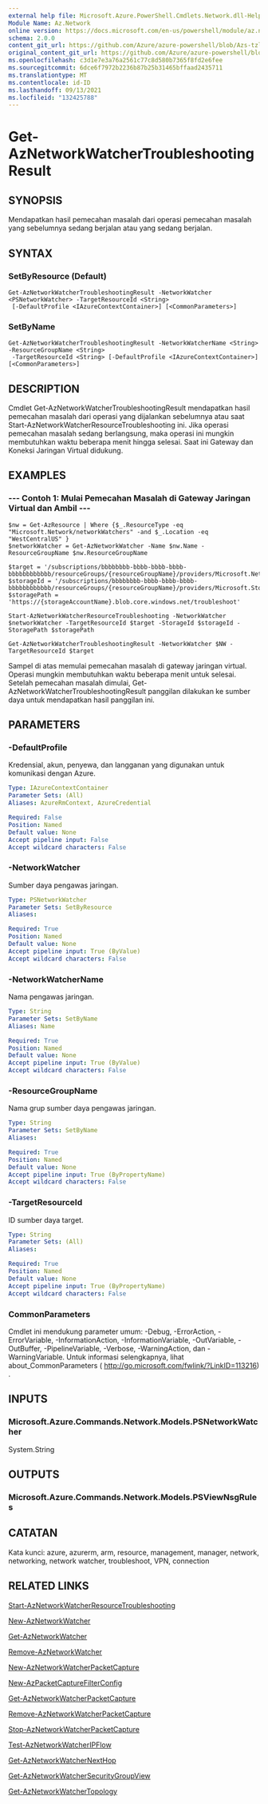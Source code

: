 ```yaml
---
external help file: Microsoft.Azure.PowerShell.Cmdlets.Network.dll-Help.xml
Module Name: Az.Network
online version: https://docs.microsoft.com/en-us/powershell/module/az.network/get-aznetworkwatchertroubleshootingresult
schema: 2.0.0
content_git_url: https://github.com/Azure/azure-powershell/blob/Azs-tzl/src/Network/Network/help/Get-AzNetworkWatcherTroubleshootingResult.md
original_content_git_url: https://github.com/Azure/azure-powershell/blob/Azs-tzl/src/Network/Network/help/Get-AzNetworkWatcherTroubleshootingResult.md
ms.openlocfilehash: c3d1e7e3a76a2561c77c8d580b7365f8fd2e6fee
ms.sourcegitcommit: 6dce6f7972b2236b87b25b31465bffaad2435711
ms.translationtype: MT
ms.contentlocale: id-ID
ms.lasthandoff: 09/13/2021
ms.locfileid: "132425788"
---
```

# Get-AzNetworkWatcherTroubleshootingResult

## SYNOPSIS
Mendapatkan hasil pemecahan masalah dari operasi pemecahan masalah yang sebelumnya sedang berjalan atau yang sedang berjalan.

## SYNTAX

### SetByResource (Default)
```
Get-AzNetworkWatcherTroubleshootingResult -NetworkWatcher <PSNetworkWatcher> -TargetResourceId <String>
 [-DefaultProfile <IAzureContextContainer>] [<CommonParameters>]
```

### SetByName
```
Get-AzNetworkWatcherTroubleshootingResult -NetworkWatcherName <String> -ResourceGroupName <String>
 -TargetResourceId <String> [-DefaultProfile <IAzureContextContainer>] [<CommonParameters>]
```

## DESCRIPTION
Cmdlet Get-AzNetworkWatcherTroubleshootingResult mendapatkan hasil pemecahan masalah dari operasi yang dijalankan sebelumnya atau saat Start-AzNetworkWatcherResourceTroubleshooting ini. Jika operasi pemecahan masalah sedang berlangsung, maka operasi ini mungkin membutuhkan waktu beberapa menit hingga selesai. Saat ini Gateway dan Koneksi Jaringan Virtual didukung.

## EXAMPLES

### --- Contoh 1: Mulai Pemecahan Masalah di Gateway Jaringan Virtual dan Ambil ---
```
$nw = Get-AzResource | Where {$_.ResourceType -eq "Microsoft.Network/networkWatchers" -and $_.Location -eq "WestCentralUS" } 
$networkWatcher = Get-AzNetworkWatcher -Name $nw.Name -ResourceGroupName $nw.ResourceGroupName 

$target = '/subscriptions/bbbbbbbb-bbbb-bbbb-bbbb-bbbbbbbbbbbb/resourceGroups/{resourceGroupName}/providers/Microsoft.Network/virtualNetworkGateways/{vnetGatewayName}'
$storageId = '/subscriptions/bbbbbbbb-bbbb-bbbb-bbbb-bbbbbbbbbbbb/resourceGroups/{resourceGroupName}/providers/Microsoft.Storage/storageAccounts/{storageAccountName}'
$storagePath = 'https://{storageAccountName}.blob.core.windows.net/troubleshoot'

Start-AzNetworkWatcherResourceTroubleshooting -NetworkWatcher $networkWatcher -TargetResourceId $target -StorageId $storageId -StoragePath $storagePath

Get-AzNetworkWatcherTroubleshootingResult -NetworkWatcher $NW -TargetResourceId $target
```

Sampel di atas memulai pemecahan masalah di gateway jaringan virtual. Operasi mungkin membutuhkan waktu beberapa menit untuk selesai.
Setelah pemecahan masalah dimulai, Get-AzNetworkWatcherTroubleshootingResult panggilan dilakukan ke sumber daya untuk mendapatkan hasil panggilan ini. 

## PARAMETERS

### -DefaultProfile
Kredensial, akun, penyewa, dan langganan yang digunakan untuk komunikasi dengan Azure.

```yaml
Type: IAzureContextContainer
Parameter Sets: (All)
Aliases: AzureRmContext, AzureCredential

Required: False
Position: Named
Default value: None
Accept pipeline input: False
Accept wildcard characters: False
```

### -NetworkWatcher
Sumber daya pengawas jaringan.

```yaml
Type: PSNetworkWatcher
Parameter Sets: SetByResource
Aliases: 

Required: True
Position: Named
Default value: None
Accept pipeline input: True (ByValue)
Accept wildcard characters: False
```

### -NetworkWatcherName
Nama pengawas jaringan.

```yaml
Type: String
Parameter Sets: SetByName
Aliases: Name

Required: True
Position: Named
Default value: None
Accept pipeline input: True (ByValue)
Accept wildcard characters: False
```

### -ResourceGroupName
Nama grup sumber daya pengawas jaringan.

```yaml
Type: String
Parameter Sets: SetByName
Aliases: 

Required: True
Position: Named
Default value: None
Accept pipeline input: True (ByPropertyName)
Accept wildcard characters: False
```

### -TargetResourceId
ID sumber daya target.

```yaml
Type: String
Parameter Sets: (All)
Aliases: 

Required: True
Position: Named
Default value: None
Accept pipeline input: True (ByPropertyName)
Accept wildcard characters: False
```

### CommonParameters
Cmdlet ini mendukung parameter umum: -Debug, -ErrorAction, -ErrorVariable, -InformationAction, -InformationVariable, -OutVariable, -OutBuffer, -PipelineVariable, -Verbose, -WarningAction, dan -WarningVariable. Untuk informasi selengkapnya, lihat about_CommonParameters ( http://go.microsoft.com/fwlink/?LinkID=113216) .

## INPUTS

### Microsoft.Azure.Commands.Network.Models.PSNetworkWatcher
System.String

## OUTPUTS

### Microsoft.Azure.Commands.Network.Models.PSViewNsgRules

## CATATAN
Kata kunci: azure, azurerm, arm, resource, management, manager, network, networking, network watcher, troubleshoot, VPN, connection

## RELATED LINKS

[Start-AzNetworkWatcherResourceTroubleshooting](./Start-AzNetworkWatcherResourceTroubleshooting.md)

[New-AzNetworkWatcher](./New-AzNetworkWatcher.md)

[Get-AzNetworkWatcher](./Get-AzNetworkWatcher.md)

[Remove-AzNetworkWatcher](./Remove-AzNetworkWatcher.md)

[New-AzNetworkWatcherPacketCapture](./New-AzNetworkWatcherPacketCapture.md)

[New-AzPacketCaptureFilterConfig](./New-AzPacketCaptureFilterConfig.md)

[Get-AzNetworkWatcherPacketCapture](./Get-AzNetworkWatcherPacketCapture.md)

[Remove-AzNetworkWatcherPacketCapture](./Remove-AzNetworkWatcherPacketCapture.md)

[Stop-AzNetworkWatcherPacketCapture](./Stop-AzNetworkWatcherPacketCapture.md)

[Test-AzNetworkWatcherIPFlow](./Test-AzNetworkWatcherIPFlow.md)

[Get-AzNetworkWatcherNextHop](./Get-AzNetworkWatcherNextHop.md)

[Get-AzNetworkWatcherSecurityGroupView](./Get-AzNetworkWatcherSecurityGroupView.md)

[Get-AzNetworkWatcherTopology](./Get-AzNetworkWatcherTopology.md)
